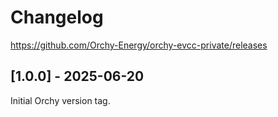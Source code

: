 # Changelog

https://github.com/Orchy-Energy/orchy-evcc-private/releases

## [1.0.0] - 2025-06-20

Initial Orchy version tag.
